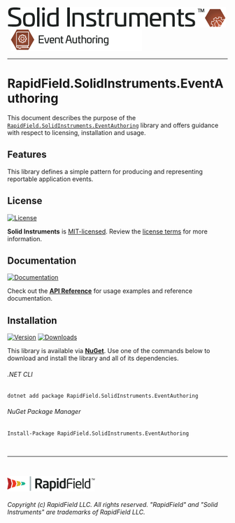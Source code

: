 <!--
Copyright (c) RapidField LLC. Licensed under the MIT License. See LICENSE.txt in the project root for license information.
-->

[![Solid Instruments](../../SolidInstruments.Logo.Color.Transparent.500w.png)](../../README.md)
<br />&nbsp;
![Event Authoring](Label.EventAuthoring.300w.png)
- - -

# RapidField.SolidInstruments.EventAuthoring

This document describes the purpose of the [`RapidField.SolidInstruments.EventAuthoring`]() library and offers guidance with respect to licensing, installation and usage.

## Features

This library defines a simple pattern for producing and representing reportable application events.

## License

[![License](https://img.shields.io/github/license/rapidfield/solid-instruments?style=flat&color=lightseagreen&label=license&logo=open-access&logoColor=lightgrey)](../../LICENSE.txt)

**Solid Instruments** is [MIT-licensed](https://en.wikipedia.org/wiki/MIT_License). Review the [license terms](../../LICENSE.txt) for more information.

## Documentation

[![Documentation](https://img.shields.io/badge/documentation-website-tan?style=flat&logo=buffer&logoColor=lightgrey)](https://www.solidinstruments.com/api/RapidField.SolidInstruments.EventAuthoring.html)

Check out the [**API Reference**](https://www.solidinstruments.com/api/RapidField.SolidInstruments.EventAuthoring.html) for usage examples and reference documentation.

## Installation

[![Version](https://img.shields.io/nuget/vpre/RapidField.SolidInstruments.EventAuthoring?style=flat&color=blue&label=version&logo=nuget&logoColor=lightgrey)](https://www.nuget.org/packages/RapidField.SolidInstruments.EventAuthoring)
[![Downloads](https://img.shields.io/nuget/dt/RapidField.SolidInstruments.EventAuthoring?style=flat&color=blue&logo=nuget&logoColor=lightgrey)](https://www.nuget.org/packages/RapidField.SolidInstruments.EventAuthoring)

This library is available via [**NuGet**](https://docs.microsoft.com/en-us/nuget/quickstart/install-and-use-a-package-in-visual-studio). Use one of the commands below to download and install the library and all of its dependencies.

###### .NET CLI

```shell
dotnet add package RapidField.SolidInstruments.EventAuthoring
```

###### NuGet Package Manager

```shell
Install-Package RapidField.SolidInstruments.EventAuthoring
```

<br />

- - -

<br />

[![RapidField](../../RapidField.Logo.Color.Black.Transparent.200w.png)](https://www.rapidfield.com)

###### Copyright (c) RapidField LLC. All rights reserved. "RapidField" and "Solid Instruments" are trademarks of RapidField LLC.